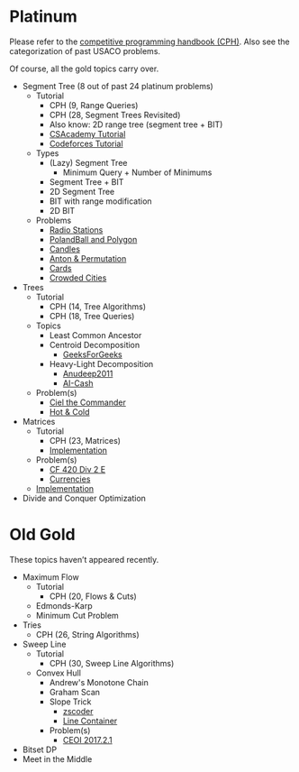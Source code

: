 # Platinum

Please refer to the [competitive programming handbook (CPH)](https://cses.fi/book.pdf). Also see the categorization of past USACO problems.

Of course, all the gold topics carry over. 

  * Segment Tree (8 out of past 24 platinum problems)
    * Tutorial
      * CPH (9, Range Queries)
      * CPH (28, Segment Trees Revisited)  
      * Also know: 2D range tree (segment tree + BIT)
      * [CSAcademy Tutorial](https://csacademy.com/lesson/segment_trees/)
      * [Codeforces Tutorial](http://codeforces.com/blog/entry/18051)
    * Types
      * (Lazy) Segment Tree
        * Minimum Query + Number of Minimums
      * Segment Tree + BIT
      * 2D Segment Tree
      * BIT with range modification
      * 2D BIT
    * Problems
      * [Radio Stations](http://codeforces.com/problemset/problem/762/E)
      * [PolandBall and Polygon](http://codeforces.com/problemset/problem/755/D)
      * [Candles](https://csacademy.com/contest/round-41/task/candles/)
      * [Anton & Permutation](http://codeforces.com/contest/785/problem/E)
      * [Cards](https://szkopul.edu.pl/problemset/problem/qpsk3ygf8MU7D_1Es0oc_xd8/site/?key=statement)
      * [Crowded Cities](https://dmoj.ca/problem/bfs17p6)
  * Trees
    * Tutorial
      * CPH (14, Tree Algorithms)
      * CPH (18, Tree Queries)
    * Topics
      * Least Common Ancestor
      * Centroid Decomposition
        * [GeeksForGeeks](http://www.geeksforgeeks.org/centroid-decomposition-of-tree/)
      * Heavy-Light Decomposition
        * [Anudeep2011](https://blog.anudeep2011.com/heavy-light-decomposition/)
        * [AI-Cash](http://codeforces.com/blog/entry/22072)
    * Problem(s)
        * [Ciel the Commander](http://codeforces.com/problemset/problem/321/C)
        * [Hot & Cold](https://dmoj.ca/problem/bts17p7)
  * Matrices
    * Tutorial
      * CPH (23, Matrices)
      * [Implementation](https://github.com/kth-competitive-programming/kactl/blob/master/content/data-structures/Matrix.h)
    * Problem(s)
      * [CF 420 Div 2 E](http://codeforces.com/contest/821/problem/E)
      * [Currencies](https://www.hackerrank.com/contests/gs-codesprint/challenges/currencies)
    * [Implementation](https://github.com/kth-competitive-programming/kactl/blob/master/content/data-structures/Matrix.h)
  * Divide and Conquer Optimization

# Old Gold

These topics haven’t appeared recently.

  * Maximum Flow
    * Tutorial
      * CPH (20, Flows & Cuts)
    * Edmonds-Karp
    * Minimum Cut Problem
  * Tries
    * CPH (26, String Algorithms)
  * Sweep Line
    * Tutorial
      * CPH (30, Sweep Line Algorithms)
    * Convex Hull
      * Andrew's Monotone Chain
      * Graham Scan
      * Slope Trick
        * [zscoder](http://codeforces.com/blog/entry/47821)
        * [Line Container](https://github.com/kth-competitive-programming/kactl/blob/master/content/data-structures/LineContainer.h)
      * Problem(s)
        * [CEOI 2017.2.1](https://csacademy.com/contest/archive/task/building-bridges/)
  * Bitset DP
  * Meet in the Middle
